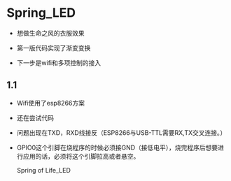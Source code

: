 ﻿# Spring_LED
 * 想做生命之风的衣服效果
 
 * 第一版代码实现了渐变变换
 
 * 下一步是wifi和多项控制的接入
 
## 1.1
 * Wifi使用了esp8266方案

 * 还在尝试代码

 * 问题出现在TXD，RXD线接反（ESP8266与USB-TTL需要RX,TX交叉连接。）

 * GPIO0这个引脚在烧程序的时候必须接GND（接低电平），烧完程序后想要进行应用的话，必须将这个引脚拉高或者悬空。

   Spring of Life_LED
